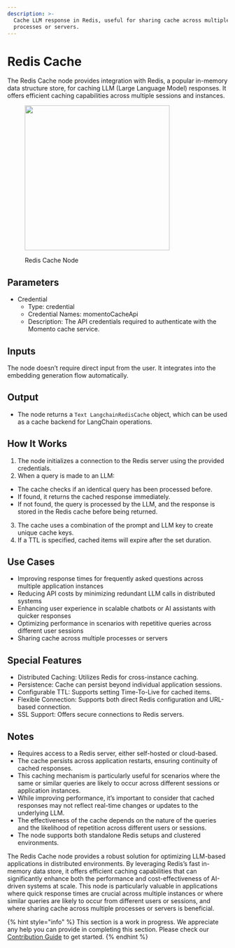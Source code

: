 ```yaml
---
description: >-
  Cache LLM response in Redis, useful for sharing cache across multiple
  processes or servers.
---
```


# Redis Cache

The Redis Cache node provides integration with Redis, a popular in-memory data structure store, for caching LLM (Large Language Model) responses. It offers efficient caching capabilities across multiple sessions and instances.

<figure><img src="../../../.gitbook/assets/image (4) (1) (1) (1) (1) (1) (1) (1) (1) (1).png" alt="" width="331"><figcaption><p>Redis Cache Node</p></figcaption></figure>

## Parameters

- Credential
  - Type: credential
  - Credential Names: momentoCacheApi
  - Description: The API credentials required to authenticate with the Momento cache service.

## Inputs

The node doesn’t require direct input from the user. It integrates into the embedding generation flow automatically.

## Output

- The node returns a ```Text LangchainRedisCache``` object, which can be used as a cache backend for LangChain operations.

## How It Works

1. The node initializes a connection to the Redis server using the provided credentials.
2. When a query is made to an LLM:
  - The cache checks if an identical query has been processed before.
  - If found, it returns the cached response immediately.
  - If not found, the query is processed by the LLM, and the response is stored in the Redis cache before being returned.
3. The cache uses a combination of the prompt and LLM key to create unique cache keys.
4. If a TTL is specified, cached items will expire after the set duration.

## Use Cases

- Improving response times for frequently asked questions across multiple application instances
- Reducing API costs by minimizing redundant LLM calls in distributed systems
- Enhancing user experience in scalable chatbots or AI assistants with quicker responses
- Optimizing performance in scenarios with repetitive queries across different user sessions
- Sharing cache across multiple processes or servers

## Special Features

- Distributed Caching: Utilizes Redis for cross-instance caching.
- Persistence: Cache can persist beyond individual application sessions.
- Configurable TTL: Supports setting Time-To-Live for cached items.
- Flexible Connection: Supports both direct Redis configuration and URL-based connection.
- SSL Support: Offers secure connections to Redis servers.

## Notes
- Requires access to a Redis server, either self-hosted or cloud-based.
- The cache persists across application restarts, ensuring continuity of cached responses.
- This caching mechanism is particularly useful for scenarios where the same or similar queries are likely to occur across different sessions or application instances.
- While improving performance, it’s important to consider that cached responses may not reflect real-time changes or updates to the underlying LLM.
- The effectiveness of the cache depends on the nature of the queries and the likelihood of repetition across different users or sessions.
- The node supports both standalone Redis setups and clustered environments.


The Redis Cache node provides a robust solution for optimizing LLM-based applications in distributed environments. By leveraging Redis’s fast in-memory data store, it offers efficient caching capabilities that can significantly enhance both the performance and cost-effectiveness of AI-driven systems at scale. This node is particularly valuable in applications where quick response times are crucial across multiple instances or where similar queries are likely to occur from different users or sessions, and where sharing cache across multiple processes or servers is beneficial.


{% hint style="info" %}
This section is a work in progress. We appreciate any help you can provide in completing this section. Please check our [Contribution Guide](../../../contributing/) to get started.
{% endhint %}
